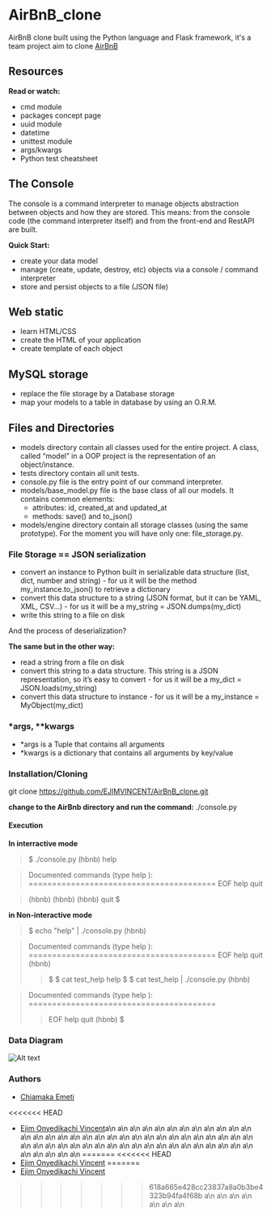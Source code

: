 # AirBnB_clone

AirBnB clone built using the Python language and Flask framework, it's a team project aim to clone [AirBnB](https://https://www.airbnb.com/)

## Resources

**Read or watch:**

* cmd module
* packages concept page
* uuid module
* datetime
* unittest module
* args/kwargs
* Python test cheatsheet

## The Console
The console is a command interpreter to manage objects abstraction between objects and how they are stored. This means: from the console code (the command interpreter itself) and from the front-end and RestAPI are built.

**Quick Start:**

- create your data model
- manage (create, update, destroy, etc) objects via a console / command interpreter
- store and persist objects to a file (JSON file)

## Web static

- learn HTML/CSS
- create the HTML of your application
- create template of each object

## MySQL storage

- replace the file storage by a Database storage
- map your models to a table in database by using an O.R.M.

## Files and Directories

- models directory contain all classes used for the entire project. A class, called “model” in a OOP project is the representation of an object/instance.
- tests directory contain all unit tests.
- console.py file is the entry point of our command interpreter.
- models/base_model.py file is the base class of all our models. It contains common elements:
    * attributes: id, created_at and updated_at
    * methods: save() and to_json()
- models/engine directory contain all storage classes (using the same prototype). For the moment you will have only one: file_storage.py.

### File Storage == JSON serialization
- convert an instance to Python built in serializable data structure (list, dict, number and string) - for us it will be the method my_instance.to_json() to retrieve a dictionary
- convert this data structure to a string (JSON format, but it can be YAML, XML, CSV…) - for us it will be a my_string = JSON.dumps(my_dict)
- write this string to a file on disk

And the process of deserialization?

**The same but in the other way:**

- read a string from a file on disk
- convert this string to a data structure. This string is a JSON representation, so it’s easy to convert - for us it will be a my_dict = JSON.loads(my_string)
- convert this data structure to instance - for us it will be a my_instance = MyObject(my_dict)

### *args, **kwargs
- *args is a Tuple that contains all arguments
- *kwargs is a dictionary that contains all arguments by key/value

### Installation/Cloning
git clone https://github.com/EJIMVINCENT/AirBnB_clone.git

**change to the AirBnb directory and run the command:**
./console.py

#### Execution

**In interractive mode**

> $ ./console.py
> (hbnb) help

> Documented commands (type help <topic>):
========================================
> EOF  help  quit

> (hbnb)
> (hbnb)
> (hbnb) quit
> $

**in Non-interactive mode**

> $ echo "help" | ./console.py
> (hbnb)

> Documented commands (type help <topic>):
========================================
> EOF  help  quit
>(hbnb)
>> $
> $ cat test_help
> help
> $
>> $ cat test_help | ./console.py
>  (hbnb)

> Documented commands (type help <topic>):
========================================
>> EOF  help  quit
> (hbnb)
> $

### Data Diagram
![Alt text](pc/pictures/ALX/diagram.jpg)

### Authors

* [Chiamaka Emeti](https://github.com/chiamablessing)

<<<<<<< HEAD
* [Ejim Onyedikachi Vincent](https://github.com/EJIMVINCENT)a\n
a\n
a\n
a\n
a\n
a\n
a\n
a\n
a\n
a\n
a\n
a\n
a\n
a\n
a\n
a\n
a\n
a\n
a\n
a\n
a\n
a\n
a\n
a\n
a\n
a\n
a\n
a\n
a\n
a\n
a\n
a\n
a\n
a\n
a\n
a\n
a\n
a\n
a\n
a\n
a\n
a\n
a\n
a\n
a\n
a\n
a\n
a\n
a\n
a\n
a\n
a\n
a\n
a\n
a\n
=======
<<<<<<< HEAD
* [Ejim Onyedikachi Vincent](https://github.com/EJIMVINCENT)
=======
* [Ejim Onyedikachi Vincent](https://github.com/EJIMVINCENT)
>>>>>>> 618a665e428cc23837a8a0b3be4323b94fa4f68b
a\n
a\n
a\n
a\n
a\n
a\n
a\n
